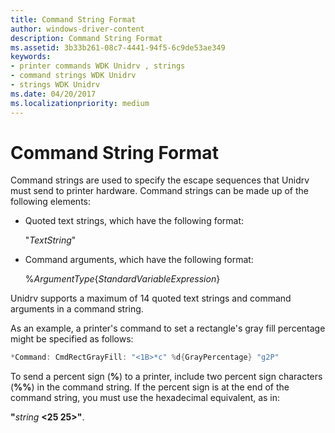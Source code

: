 ```yaml
---
title: Command String Format
author: windows-driver-content
description: Command String Format
ms.assetid: 3b33b261-08c7-4441-94f5-6c9de53ae349
keywords:
- printer commands WDK Unidrv , strings
- command strings WDK Unidrv
- strings WDK Unidrv
ms.date: 04/20/2017
ms.localizationpriority: medium
---
```


# Command String Format





Command strings are used to specify the escape sequences that Unidrv must send to printer hardware. Command strings can be made up of the following elements:

-   Quoted text strings, which have the following format:

    "*TextString*"

-   Command arguments, which have the following format:

    %*ArgumentType*{*StandardVariableExpression*}

Unidrv supports a maximum of 14 quoted text strings and command arguments in a command string.

As an example, a printer's command to set a rectangle's gray fill percentage might be specified as follows:

```cpp
*Command: CmdRectGrayFill: "<1B>*c" %d{GrayPercentage} "g2P"
```

To send a percent sign (**%**) to a printer, include two percent sign characters (**%%**) in the command string. If the percent sign is at the end of the command string, you must use the hexadecimal equivalent, as in:

**"**<em>string</em> **&lt;25 25&gt;"**.

 

 




